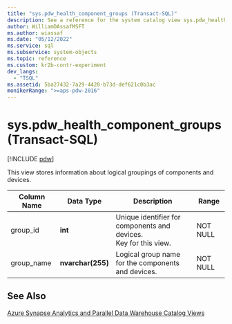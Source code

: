 ```yaml
---
title: "sys.pdw_health_component_groups (Transact-SQL)"
description: See a reference for the system catalog view sys.pdw_health_component_groups (Transact-SQL) for Analytics Platform System.
author: WilliamDAssafMSFT
ms.author: wiassaf
ms.date: "05/12/2022"
ms.service: sql
ms.subservice: system-objects
ms.topic: reference
ms.custom: kr2b-contr-experiment
dev_langs:
  - "TSQL"
ms.assetid: 5ba27432-7a29-4420-b73d-def621c0b3ac
monikerRange: ">=aps-pdw-2016"
---
```

# sys.pdw_health_component_groups (Transact-SQL)
[!INCLUDE [pdw](../../includes/applies-to-version/pdw.md)]

This view stores information about logical groupings of components and devices.

|Column Name|Data Type|Description|Range|
|-----------------|---------------|-----------------|-----------|
|group_id|**int**|Unique identifier for components and devices.<br />Key for this view.|NOT NULL|
|group_name|**nvarchar(255)**|Logical group name for the components and devices.|NOT NULL|

## See Also  
 [Azure Synapse Analytics and Parallel Data Warehouse Catalog Views](../../relational-databases/system-catalog-views/sql-data-warehouse-and-parallel-data-warehouse-catalog-views.md)  
  
  
